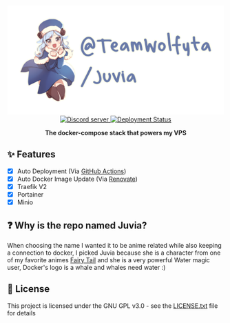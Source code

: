 <div align="center">
  <a href="https://teamwolfyta.xyz" target="_blank" rel="nofollow">
    <img src="./media/banner.png" width="546"/>
  </a>
  <div>
    <a href="https://discord.gg/eYkJdhTvvG">
      <img src="https://img.shields.io/discord/645356291748921377?color=5865F2&logo=discord&logoColor=white" alt="Discord server"/>
    </a>
    <a href="https://github.com/teamwolfyta/juvia/actions">
      <img src="https://github.com/teamwolfyta/juvia/workflows/CD/badge.svg" alt="Deployment Status"/>
    </a>
  </div>
  <p>
    <b>The docker-compose stack that powers my VPS</b>
  </p>
</div>

## ✨ Features

- [x] Auto Deployment (Via [GitHub Actions](https://github.com/features/actions))
- [x] Auto Docker Image Update (Via [Renovate](https://renovatebot.com))
- [x] Traefik V2
- [x] Portainer
- [x] Minio

## ❓ Why is the repo named Juvia?

When choosing the name I wanted it to be anime related while also keeping a connection to docker, I picked Juvia because she is a character from one of my favorite animes [Fairy Tail](https://myanimelist.net/anime/35972/Fairy_Tail__Final_Series) and she is a very powerful Water magic user, Docker's logo is a whale and whales need water :)

## 📝 License

This project is licensed under the GNU GPL v3.0 - see the [LICENSE.txt](./LICENSE.txt) file for details
